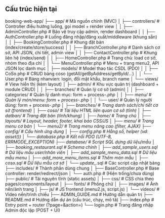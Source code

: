 ## Cấu trúc hiện tại

booking-web-app/
├── app/                                # Mã nguồn chính (MVC)
│   ├── controllers/                    # Controller điều hướng luồng, gọi model + render view
│   │   ├── AdminController.php         # Bảo vệ truy cập admin, render dashboard
│   │   ├── AuthController.php          # Luồng đăng nhập/đăng xuất/middleware (khung sẵn)
│   │   ├── BookingController.php       # Khung đặt bàn (index/create/store/success)
│   │   ├── BranchController.php        # Danh sách cơ sở, API JSON, chi tiết, admin view
│   │   ├── ContactController.php       # Khung liên hệ (index/send)
│   │   ├── HomeController.php          # Trang chủ: load cơ sở, nhóm theo địa chỉ
│   │   └── MenuController.php          # Menu + trang menu2, API JSON lọc danh mục
│   ├── models/                         # Model thao tác CSDL (PDO)
│   │   ├── CoSo.php                    # CRUD bảng coso (getAll/getByAddress/getById/…)
│   │   └── User.php                    # Bảng nhanvien: login, đổi mật khẩu, branch name
│   └── views/                          # View hiển thị (kèm layout)
│       ├── admin/                      # Khu vực quản trị (dashboard + module CRUD)
│       │   ├── branches/               # Quản lý cơ sở (admin)
│       │   ├── categories/             # Quản lý danh mục: form + process-*.php
│       │   ├── menu/                   # Quản lý món/menu: form + process-*.php
│       │   └── user/                   # Quản lý người dùng: form + process-*.php
│       ├── branches/                   # Trang danh sách/chi tiết cơ sở (frontend)
│       ├── coso/                       # Tài liệu HTML liên quan cơ sở (tĩnh)
│       ├── datban/                     # Trang đặt bàn (tĩnh/khung)
│       ├── home/                       # Trang chủ
│       ├── layouts/                    # Layout, header, footer, khai báo CSS/JS
│       ├── menu/                       # Trang menu cơ bản
│       └── menu2/                      # Trang menu nâng cao (filter, AJAX)
├── config/                             # Cấu hình ứng dụng
│   ├── config.php                      # Hằng số, helper (vd: asset())
│   └── database.php                    # Kết nối PDO (UTF-8, ERRMODE_EXCEPTION)
├── database/                           # Script SQL dựng dữ liệu/mẫu
│   ├── booking_restaurant.sql          # Schema chính
│   ├── add_sample_users.sql            # Dữ liệu mẫu user/nhân viên
│   ├── add_sample_menu_data.sql        # Dữ liệu mẫu menu
│   ├── add_more_menu_items.sql         # Thêm món mẫu
│   ├── coso.sql                        # Dữ liệu mẫu cơ sở
│   └── update_*.sql                    # Các script cập nhật bảng
├── includes/                           # Thành phần dùng chung
│   ├── BaseController.php              # Base controller: render/redirect/json
│   └── auth.php                        # (Hiện trống/chưa dùng)
├── public/                             # Tài nguyên tĩnh (static assets)
│   ├── css/                            # CSS chia theo pages/components/layout
│   ├── fonts/                          # Phông chữ
│   ├── images/                         # Ảnh nền/ảnh trang
│   ├── js/                             # JS frontend (menu2.js, script.js)
│   └── videos/                         # Video nền/trình chiếu
├── ADMIN_GUIDE.md                      # Hướng dẫn quản trị
├── README.md                           # Hướng dẫn dự án (cấu trúc, chạy, mô tả)
├── index.php                           # Entry point + router (?page=&action=)
└── login.php                           # Trang đăng nhập Admin độc lập (POST + UI)